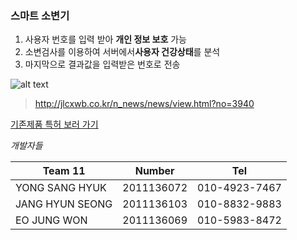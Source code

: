 ### 스마트 소변기
1. 사용자 번호를 입력 받아 **개인 정보 보호** 가능
2. 소변검사를 이용하여 서버에서**사용자 건강상태**를 분석
3. 마지막으로 결과값을 입력받은 번호로 전송

![alt text](http://jlcxwb.co.kr/n_news/peg/1511/3068dc2c436a6a4db34ada85afb507aa_DCAE48hTldy8a7OUu4G7Uvc.JPG "Img")
>http://jlcxwb.co.kr/n_news/news/view.html?no=3940

[기존제품 특허 보러 가기](https://goo.gl/fWAi4i)

*개발자들*

|     Team 11     |     Number    |      Tel      |
| --------------- | ------------- | ------------- |
| YONG SANG HYUK  |   2011136072  | 010-4923-7467 |
| JANG HYUN SEONG |   2011136103  | 010-8832-9883 |
| EO JUNG WON     |   2011136069  | 010-5983-8472 |
